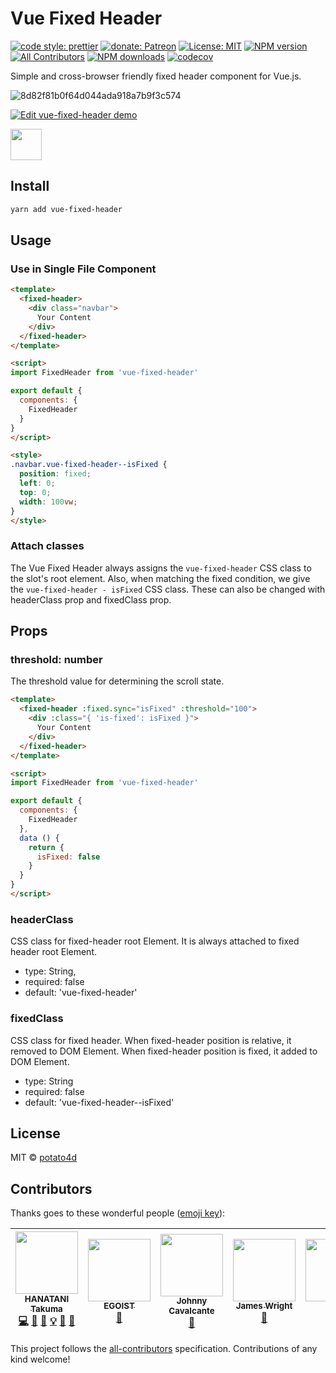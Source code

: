 # Vue Fixed Header

[![code style: prettier](https://img.shields.io/badge/code_style-prettier-ff69b4.svg?style=flat-square)](https://github.com/prettier/prettier)
[![donate: Patreon](https://img.shields.io/badge/donate-patreon-orange.svg?style=flat-square)](https://www.patreon.com/potato4d)
[![License: MIT](https://img.shields.io/badge/License-MIT-blue.svg?style=flat-square)](https://opensource.org/licenses/MIT)
[![NPM version](https://img.shields.io/npm/v/vue-fixed-header.svg?style=flat)](https://npmjs.com/package/vue-fixed-header)
[![All Contributors](https://img.shields.io/badge/all_contributors-3-orange.svg?style=flat-square)](#contributors)
[![NPM downloads](https://img.shields.io/npm/dm/vue-fixed-header.svg?style=flat)](https://npmjs.com/package/vue-fixed-header)
[![codecov](https://codecov.io/gh/potato4d/vue-fixed-header/branch/master/graph/badge.svg)](https://codecov.io/gh/potato4d/vue-fixed-header)

Simple and cross-browser friendly fixed header component for Vue.js.

![8d82f81b0f64d044ada918a7b9f3c574](https://user-images.githubusercontent.com/6993514/34456130-7981a894-edd2-11e7-8861-4745d85c8c96.gif)

[![Edit vue-fixed-header demo](https://codesandbox.io/static/img/play-codesandbox.svg)](https://codesandbox.io/s/yvjoj937x1?fontsize=14)

<a href="https://patreon.com/potato4d">
  <img src="https://c5.patreon.com/external/logo/become_a_patron_button@2x.png" height="50">
</a>

## Install

```bash
yarn add vue-fixed-header
```

## Usage

### Use in Single File Component

```html
<template>
  <fixed-header>
    <div class="navbar">
      Your Content
    </div>
  </fixed-header>
</template>

<script>
import FixedHeader from 'vue-fixed-header'

export default {
  components: {
    FixedHeader
  }
}
</script>

<style>
.navbar.vue-fixed-header--isFixed {
  position: fixed;
  left: 0;
  top: 0;
  width: 100vw;
}
</style>
```

### Attach classes

The Vue Fixed Header always assigns the `vue-fixed-header` CSS class to the slot's root element.
Also, when matching the fixed condition, we give the `vue-fixed-header - isFixed` CSS class.
These can also be changed with headerClass prop and fixedClass prop.

## Props

### threshold: number

The threshold value for determining the scroll state.

```html
<template>
  <fixed-header :fixed.sync="isFixed" :threshold="100">
    <div :class="{ 'is-fixed': isFixed }">
      Your Content
    </div>
  </fixed-header>
</template>

<script>
import FixedHeader from 'vue-fixed-header'

export default {
  components: {
    FixedHeader
  },
  data () {
    return {
      isFixed: false
    }
  }
}
</script>
```

### headerClass

CSS class for fixed-header root Element.
It is always attached to fixed header root Element.

- type: String,
- required: false
- default: 'vue-fixed-header'

### fixedClass

CSS class for fixed header.
When fixed-header position is relative, it removed to DOM Element.
When fixed-header position is fixed, it added to DOM Element.

- type: String
- required: false
- default: 'vue-fixed-header--isFixed'

## License

MIT &copy; [potato4d](https://github.com/potato4d)

## Contributors

Thanks goes to these wonderful people ([emoji key](https://github.com/kentcdodds/all-contributors#emoji-key)):

<!-- ALL-CONTRIBUTORS-LIST:START - Do not remove or modify this section -->
<!-- prettier-ignore -->
| [<img src="https://avatars0.githubusercontent.com/u/6993514?v=4" width="100px;"/><br /><sub><b>HANATANI Takuma</b></sub>](https://potato4d.me)<br />[💻](https://github.com/potato4d/vue-fixed-header/commits?author=potato4d "Code") [🐛](https://github.com/potato4d/vue-fixed-header/issues?q=author%3Apotato4d "Bug reports") [📖](https://github.com/potato4d/vue-fixed-header/commits?author=potato4d "Documentation") [💡](#example-potato4d "Examples") [💬](#question-potato4d "Answering Questions") [👀](#review-potato4d "Reviewed Pull Requests") | [<img src="https://avatars2.githubusercontent.com/u/8784712?v=4" width="100px;"/><br /><sub><b>EGOIST</b></sub>](https://patreon.com/egoist)<br />[🔧](#tool-egoist "Tools") | [<img src="https://avatars0.githubusercontent.com/u/13931503?v=4" width="100px;"/><br /><sub><b>Johnny Cavalcante</b></sub>](http://kavalcante.com)<br />[🐛](https://github.com/potato4d/vue-fixed-header/issues?q=author%3Akavalcante "Bug reports") | [<img src="https://avatars3.githubusercontent.com/u/3672769?v=4" width="100px;"/><br /><sub><b>James Wright</b></sub>](http://www.jamesandrewwright.com)<br />[🐛](https://github.com/potato4d/vue-fixed-header/issues?q=author%3Ajamesgfc "Bug reports") | [<img src="https://avatars3.githubusercontent.com/u/19405039?v=4" width="100px;"/><br /><sub><b>Sid</b></sub>](https://twitter.com/sbentifraouine)<br />[⚠️](https://github.com/potato4d/vue-fixed-header/commits?author=sidbentifraouine "Tests") |
| :---: | :---: | :---: | :---: | :---: |
<!-- ALL-CONTRIBUTORS-LIST:END -->

This project follows the [all-contributors](https://github.com/kentcdodds/all-contributors) specification. Contributions of any kind welcome!

